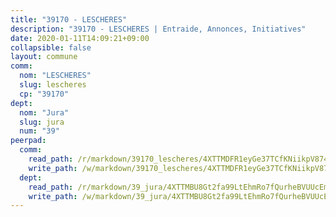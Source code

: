 ```yaml
---
title: "39170 - LESCHERES"
description: "39170 - LESCHERES | Entraide, Annonces, Initiatives"
date: 2020-01-11T14:09:21+09:00
collapsible: false
layout: commune
comm:
  nom: "LESCHERES"
  slug: lescheres
  cp: "39170"
dept:
  nom: "Jura"
  slug: jura
  num: "39"
peerpad:
  comm:
    read_path: /r/markdown/39170_lescheres/4XTTMDFR1eyGe37TCfKNiikpV874p7pgmFAZ6kyhfig4Ki3jp
    write_path: /w/markdown/39170_lescheres/4XTTMDFR1eyGe37TCfKNiikpV874p7pgmFAZ6kyhfig4Ki3jp-K3TgTyw34UXvzUfFSJkpN5yCkpNwhtgUqdgC3RdatPfh3jeKGQDjvddS6arpQQpoZAovemG3Sweof895Fjd6qr8YgiVeA4qRnXLsvkucrp3o7gu2uSbF9hVCkT8gCkYGiTrgXHCe
  dept:
    read_path: /r/markdown/39_jura/4XTTMBU8Gt2fa99LtEhmRo7fQurheBVUUcEmcUcrj82YN8mg7
    write_path: /w/markdown/39_jura/4XTTMBU8Gt2fa99LtEhmRo7fQurheBVUUcEmcUcrj82YN8mg7-K3TgTcNZmu4vnNMaCfgcL8UVTLrMMzc995tkrcbQnJrz2QJUTFFzY77q7ECMK21XeFnonjpMWqFzgVngXjdq8HzYe3HRbuYXbvX8ofWBv48UvWuvbrbp8aQGQQcfezWASxj7orH1
---
```



